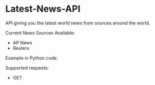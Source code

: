 # Latest-News-API
API giving you the latest world news from sources around the world.

<!-- Link: https://latestnewsapi.herokuapp.com/ -->

Current News Sources Available:

- AP News
- Reuters

Example in Python code:

<!-- <img width="1070" alt="image" src="https://user-images.githubusercontent.com/78077697/151693432-c93140fe-deb6-4b48-a9dd-cc95db70aeb0.png"> -->

Supported requests:

* GET

